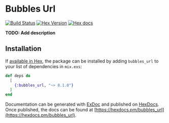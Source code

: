 # Bubbles Url

[![Build Status](https://travis-ci.org/elixir-bubbles/bubbles-url.svg?branch=master)](https://travis-ci.org/elixir-bubbles/bubbles_url) [![Hex Version](http://img.shields.io/hexpm/v/bubbles_url.svg?style=flat)](https://hex.pm/packages/bubbles_url) [![Hex docs](http://img.shields.io/badge/hex.pm-docs-green.svg?style=flat)](https://hexdocs.pm/bubbles_url)

**TODO: Add description**

## Installation

If [available in Hex](https://hex.pm/docs/publish), the package can be installed
by adding `bubbles_url` to your list of dependencies in `mix.exs`:

```elixir
def deps do
  [
    {:bubbles_url, "~> 0.1.0"}
  ]
end
```

Documentation can be generated with [ExDoc](https://github.com/elixir-lang/ex_doc)
and published on [HexDocs](https://hexdocs.pm). Once published, the docs can
be found at [https://hexdocs.pm/bubbles_url](https://hexdocs.pm/bubbles_url).
